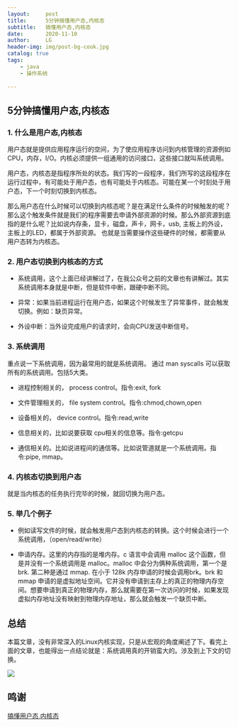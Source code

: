```yaml
---
layout:     post
title:      5分钟搞懂用户态,内核态
subtitle:   搞懂用户态,内核态
date:       2020-11-10
author:     LG
header-img: img/post-bg-cook.jpg
catalog: true
tags:
    - java
    - 操作系统
    
---
```




## 5分钟搞懂用户态,内核态


### 1. 什么是用户态,内核态

用户态就是提供应用程序运行的空间，为了使应用程序访问到内核管理的资源例如CPU，内存，I/O。内核必须提供一组通用的访问接口，这些接口就叫系统调用。

用户态，内核态是指程序所处的状态。我们写的一段程序，我们所写的这段程序在运行过程中，有可能处于用户态，也有可能处于内核态。可能在某一个时刻处于用户态，下一个时刻切换到内核态。

那么用户态在什么时候可以切换到内核态呢？是在满足什么条件的时候触发的呢？
那么这个触发条件就是我们的程序需要去申请外部资源的时候。那么外部资源到底指的是什么呢？比如说内存条，显卡，磁盘，声卡，网卡，usb, 主板上的外设，主板上的LED，都属于外部资源。
也就是当需要操作这些硬件的时候，都需要从用户态转为内核态。



### 2. 用户态切换到内核态的方式

- 系统调用，这个上面已经讲解过了，在我公众号之前的文章也有讲解过。其实系统调用本身就是中断，但是软件中断，跟硬中断不同。

- 异常：如果当前进程运行在用户态，如果这个时候发生了异常事件，就会触发切换。例如：缺页异常。

- 外设中断：当外设完成用户的请求时，会向CPU发送中断信号。

### 3. 系统调用

重点说一下系统调用，因为最常用的就是系统调用。 通过 man syscalls 可以获取所有的系统调用。包括5大类。

- 进程控制相关的， process control。指令:exit, fork

- 文件管理相关的， file system control。指令:chmod,chown,open

- 设备相关的， device control。指令:read,write

- 信息相关的，比如说要获取 cpu相关的信息等。指令:getcpu

- 通信相关的。比如说进程间的通信等。比如说管道就是一个系统调用。指令:pipe, mmap。

### 4. 内核态切换到用户态

就是当内核态的任务执行完毕的时候，就回切换为用户态。

### 5. 举几个例子
 
- 例如读写文件的时候，就会触发用户态到内核态的转换。这个时候会进行一个系统调用，（open/read/write）
 
- 申请内存。这里的内存指的是堆内存。c 语言中会调用 malloc 这个函数，但是并没有一个系统调用是 malloc。malloc 中会分为俩种系统调用，第一个是 brk. 第二种是通过 mmap. 在小于 128k 内存申请的时候会调用brk。brk 和 mmap 申请的是虚拟地址空间。它并没有申请到主存上的真正的物理内存空间。想要申请到真正的物理内存，那么就需要在第一次访问的时候，如果发现虚拟内存地址没有映射到物理内存地址，那么就会触发一个缺页中断。

  
## 总结

本篇文章，没有非常深入的Linux内核实现，只是从宏观的角度阐述了下。看完上面的文章，也能得出一点结论就是：系统调用真的开销蛮大的。涉及到上下文的切换。  

![](https://tva1.sinaimg.cn/large/008eGmZEgy1gnm35ubscoj30ug0u0qm2.jpg)


## 鸣谢

[搞懂用户态,内核态](https://www.bilibili.com/video/BV16J411p7f1)
